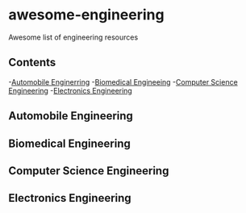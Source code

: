 # awesome-engineering
Awesome list of engineering resources
 
 
 ## Contents
 -[Automobile Enginerring](#Automobile-Engineering)
 -[Biomedical Engineeing](#Biomedical-Engineering)
 -[Computer Science Engineering](#Computer-Science-Engineering)
 -[Electronics Engineering](#Electronics-Engineering)
 
 
 
 ## Automobile Engineering
 
 
 ## Biomedical Engineering
 
 
 ## Computer Science Engineering
 
 
 ## Electronics Engineering
 
